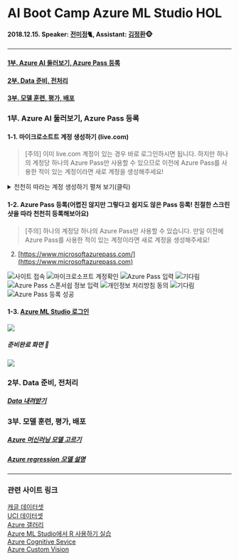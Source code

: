 # AI Boot Camp Azure ML Studio HOL
#### 2018.12.15. Speaker: [전미정](https://github.com/MijeongJeon)🐈, Assistant: [김정환](https://github.com/iz4blue)🐵

---

#### [1부. Azure AI 둘러보기, Azure Pass 등록](#1부)
#### [2부. Data 준비, 전처리](#2부)
#### [3부. 모델 훈련, 평가, 배포](#3부)

<a name = "1부"></a>
### 1부. Azure AI 둘러보기, Azure Pass 등록


#### 1-1. 마이크로소트트 계정 생성하기 (live.com)
> [주의] 이미 live.com 계정이 있는 경우 바로 로그인하시면 됩니다. 하지만 하나의 계정당 하나의 Azure Pass만 사용할 수 있으므로 이전에 Azure Pass를 사용한 적이 있는 계정이라면 새로 계정을 생성해주세요!

<details><summary>천천히 따라는 계정 생성하기 펼쳐 보기(클릭)</summary>
<p>

1. [https://signup.live.com/](https://signup.live.com)에 접속해 로그인하거나 계정을 생성합니다.
(아래 단계는 새롭게 생성하는 계정하는 방법입니다. 로그인하신 분은 2단계로 넘어가주세요.)

![사이트 접속](images/20181214-031.png)
![사용할 암호 입력](images/20181214-025.png)
![이름 입력하기](images/20181214-023.png)
![생년월일 입력](images/20181214-021.png)
![이메일 확인](images/20181214-028.png)
![캡차 확인](images/20181214-015.png)
![계정 만들기 성공](images/20181214-014.png)

계정 만들기 완료! 
</p>
</details>

#### 1-2. Azure Pass 등록(어렵진 않지만 그렇다고 쉽지도 않은 Pass 등록! 친절한 스크린샷을 따라 천천히 등록해보아요)
> [주의] 하나의 계정당 하나의 Azure Pass만 사용할 수 있습니다. 만일 이전에 Azure Pass를 사용한 적이 있는 계정이라면 새로 계정을 생성해주세요!

2. [https://www.microsoftazurepass.com/](https://www.microsoftazurepass.com)

![사이트 접속](images/20181214-032.png)
![마이크로소프트 계정확인](images/20181214-013.png)
![Azure Pass 입력](images/20181214-012.png)
![기다림](images/20181214-002.png)
![Azure Pass 스폰서쉽 정보 입력](images/20181214-011.png)
![개인정보 처리방침 동의](images/20181214-006.png)
![기다림](images/20181214-005.png)
![Azure Pass 등록 성공](images/20181214-003.png)


#### 1-3. [Azure ML Studio 로그인](https://studio.azureml.net)
![](images/studio_01.png) 
 
##### 준비완료 화면 🤗
![](images/studio_02.png) 

<a name = "2부"></a>
### 2부. Data 준비, 전처리
##### [Data 내려받기](http://bit.ly/181215_hol_dataset)


<a name = "3부"></a>
### 3부. 모델 훈련, 평가, 배포
##### [Azure 머신러닝 모델 고르기](https://docs.microsoft.com/ko-kr/azure/machine-learning/studio/algorithm-choice)  
##### [Azure regression 모델 설명](https://docs.microsoft.com/en-us/azure/machine-learning/studio-module-reference/machine-learning-initialize-model-regression)  

---

### 관련 사이트 링크

[캐글 데이터셋](https://www.kaggle.com/datasets)  
[UCI 데이터셋](http://archive.ics.uci.edu/ml/datasets.html)  
[Azure 갤러리](https://gallery.azure.ai)  
[Azure ML Studio에서 R 사용하기 실습](https://docs.microsoft.com/ko-kr/azure/machine-learning/studio/r-quickstart)  
[Azure Cognitive Sevice](https://azure.microsoft.com/ko-kr/services/cognitive-services/)  
[Azure Custom Vision](https://azure.microsoft.com/ko-kr/services/cognitive-services/custom-vision-service/)
